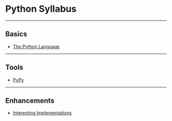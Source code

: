 Python Syllabus
===============
---

Basics
------

* [The Python Language](python_language.md)

---

Tools
-----

* [PyPy](python_pypy.md)

---

Enhancements
------------

* [Interesting Implementations](python_implementations.md)